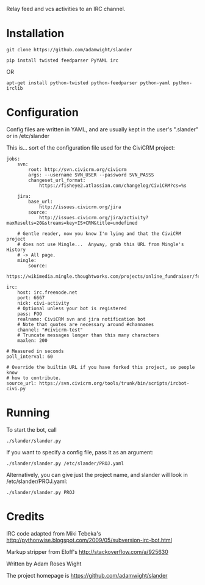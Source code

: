 Relay feed and vcs activities to an IRC channel.

Installation
============

    git clone https://github.com/adamwight/slander

    pip install twisted feedparser PyYAML irc

OR

    apt-get install python-twisted python-feedparser python-yaml python-irclib

Configuration
=============

Config files are written in YAML, and are usually kept in the user's ".slander" or in /etc/slander

This is... sort of the configuration file used for the CiviCRM project:

    jobs:
        svn:
            root: http://svn.civicrm.org/civicrm
            args: --username SVN_USER --password SVN_PASSS
            changeset_url_format:
                https://fisheye2.atlassian.com/changelog/CiviCRM?cs=%s

        jira:
            base_url:
                http://issues.civicrm.org/jira
            source:
                http://issues.civicrm.org/jira/activity?maxResults=20&streams=key+IS+CRM&title=undefined

        # Gentle reader, now you know I'm lying and that the CiviCRM project
        # does not use Mingle...  Anyway, grab this URL from Mingle's History
        # -> All page.
        mingle:
            source:
                https://wikimedia.mingle.thoughtworks.com/projects/online_fundraiser/feeds/WOjFYsRs1T04NhsqTdnSOA.atom

    irc:
        host: irc.freenode.net
        port: 6667
        nick: civi-activity
        # Optional unless your bot is registered
        pass: FOO
        realname: CiviCRM svn and jira notification bot
        # Note that quotes are necessary around #channames
        channel: "#civicrm-test"
        # Truncate messages longer than this many characters
        maxlen: 200

    # Measured in seconds
    poll_interval: 60

    # Override the builtin URL if you have forked this project, so people know
    # how to contribute.
    source_url: https://svn.civicrm.org/tools/trunk/bin/scripts/ircbot-civi.py

Running
=======

To start the bot, call

    ./slander/slander.py

If you want to specify a config file, pass it as an argument:

    ./slander/slander.py /etc/slander/PROJ.yaml

Alternatively, you can give just the project name, and slander will look in /etc/slander/PROJ.yaml:

    ./slander/slander.py PROJ

Credits
=======
IRC code adapted from Miki Tebeka's http://pythonwise.blogspot.com/2009/05/subversion-irc-bot.html

Markup stripper from Eloff's http://stackoverflow.com/a/925630

Written by Adam Roses Wight

The project homepage is https://github.com/adamwight/slander
